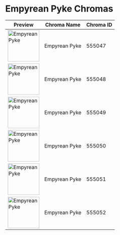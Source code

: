 # Empyrean Pyke Chromas

| Preview | Chroma Name | Chroma ID |
|---|---|---|
| <img src='https://raw.communitydragon.org/latest/plugins/rcp-be-lol-game-data/global/default/v1/champion-chroma-images/555/555047.png' alt='Empyrean Pyke' width='100'> | Empyrean Pyke | 555047 |
| <img src='https://raw.communitydragon.org/latest/plugins/rcp-be-lol-game-data/global/default/v1/champion-chroma-images/555/555048.png' alt='Empyrean Pyke' width='100'> | Empyrean Pyke | 555048 |
| <img src='https://raw.communitydragon.org/latest/plugins/rcp-be-lol-game-data/global/default/v1/champion-chroma-images/555/555049.png' alt='Empyrean Pyke' width='100'> | Empyrean Pyke | 555049 |
| <img src='https://raw.communitydragon.org/latest/plugins/rcp-be-lol-game-data/global/default/v1/champion-chroma-images/555/555050.png' alt='Empyrean Pyke' width='100'> | Empyrean Pyke | 555050 |
| <img src='https://raw.communitydragon.org/latest/plugins/rcp-be-lol-game-data/global/default/v1/champion-chroma-images/555/555051.png' alt='Empyrean Pyke' width='100'> | Empyrean Pyke | 555051 |
| <img src='https://raw.communitydragon.org/latest/plugins/rcp-be-lol-game-data/global/default/v1/champion-chroma-images/555/555052.png' alt='Empyrean Pyke' width='100'> | Empyrean Pyke | 555052 |
